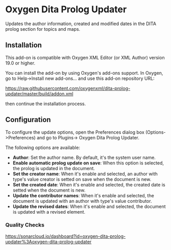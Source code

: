 # Oxygen Dita Prolog Updater
Updates the author information, created and modified dates in the DITA prolog section for topics and maps.


## Installation
This add-on is compatible with Oxygen XML Editor (or XML Author) version 19.0 or higher. 

You can install the add-on by using Oxygen's add-ons support. In Oxygen, go to Help->Install new add-ons... and use this add-on repository URL:

https://raw.githubusercontent.com/oxygenxml/dita-prolog-updater/master/build/addon.xml

then continue the installation process.

## Configuration
To configure the update options, open the Preferences dialog box (Options->Preferences) and go to  Plugins-> Oxygen Dita Prolog Updater.

The following options are available:

- **Author**: Set the author name. By default, it's the system user name.
- **Enable automatic prolog update on save**: When this option is selected, the prolog is updated in the document.
- **Set the creator name**: When it's enable and selected, an author with type's value creator is setted on save when the document is new.
- **Set the created date**: When it's enable and selected, the created date is setted when the document is new.
- **Update the contributor names**: When it's enable and selected, the document is updated with an author with type's value contributor.
- **Update the revised dates**:  When it's enable and selected, the document is updated with a revised element. 
### Quality Checks
https://sonarcloud.io/dashboard?id=oxygen-dita-prolog-updater%3Aoxygen-dita-prolog-updater
